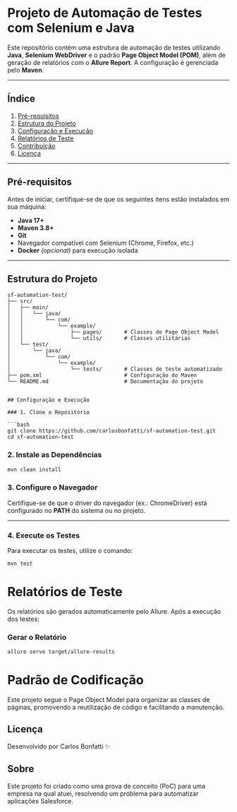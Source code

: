 # Projeto de Automação de Testes com Selenium e Java

Este repositório contém uma estrutura de automação de testes utilizando **Java**, **Selenium WebDriver** e o padrão **Page Object Model (POM)**, além de geração de relatórios com o **Allure Report**. A configuração é gerenciada pelo **Maven**.

---

## Índice

1. [Pré-requisitos](#pré-requisitos)  
2. [Estrutura do Projeto](#estrutura-do-projeto)  
3. [Configuração e Execução](#configuração-e-execução)  
4. [Relatórios de Teste](#relatórios-de-teste)  
5. [Contribuição](#contribuição)  
6. [Licença](#licença)  

---

## Pré-requisitos

Antes de iniciar, certifique-se de que os seguintes itens estão instalados em sua máquina:

- **Java 17+**  
- **Maven 3.8+**  
- **Git**  
- Navegador compatível com Selenium (Chrome, Firefox, etc.)  
- **Docker** *(opcional)* para execução isolada  

---

## Estrutura do Projeto

```plaintext
sf-automation-test/
├── src/
│   ├── main/
│   │   └── java/
│   │       └── com/
│   │           └── example/
│   │               ├── pages/       # Classes do Page Object Model
│   │               └── utils/       # Classes utilitárias
│   └── test/
│       └── java/
│           └── com/
│               └── example/
│                   └── tests/       # Classes de teste automatizado
├── pom.xml                          # Configuração do Maven
└── README.md                        # Documentação do projeto


## Configuração e Execução

### 1. Clone o Repositório

```bash
git clone https://github.com/carlosbonfatti/sf-automation-test.git
cd sf-automation-test
```


### 2. Instale as Dependências

```bash
mvn clean install
```
### 3. Configure o Navegador
Certifique-se de que o driver do navegador (ex.: ChromeDriver) está configurado no **PATH** do sistema ou no projeto.

---

### 4. Execute os Testes
Para executar os testes, utilize o comando:

```bash
mvn test
```
# Relatórios de Teste
Os relatórios são gerados automaticamente pelo Allure. Após a execução dos testes:

### Gerar o Relatório
```bash
allure serve target/allure-results
```

# Padrão de Codificação

Este projeto segue o Page Object Model para organizar as classes de páginas, promovendo a reutilização de código e facilitando a manutenção.


## Licença

Desenvolvido por Carlos Bonfatti ✨

## Sobre

Este projeto foi criado como uma prova de conceito (PoC) para uma empresa na qual atuei, resolvendo um problema para automatizar aplicações Salesforce.




